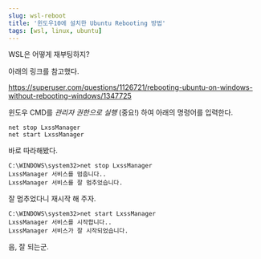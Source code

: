 ```yaml
---
slug: wsl-reboot
title: '윈도우10에 설치한 Ubuntu Rebooting 방법'
tags: [wsl, linux, ubuntu]
---
```


WSL은 어떻게 재부팅하지?

<!--truncate-->

아래의 링크를 참고했다.

<https://superuser.com/questions/1126721/rebooting-ubuntu-on-windows-without-rebooting-windows/1347725>

윈도우 CMD를 _관리자 권한으로 실행_ (중요!) 하여 아래의 명령어를 입력한다.

```shell
net stop LxssManager
net start LxssManager
```

바로 따라해봤다.

```shell
C:\WINDOWS\system32>net stop LxssManager
LxssManager 서비스를 멈춥니다..
LxssManager 서비스를 잘 멈추었습니다.
```

잘 멈추었다니 재시작 해 주자.

```shell
C:\WINDOWS\system32>net start LxssManager
LxssManager 서비스를 시작합니다..
LxssManager 서비스가 잘 시작되었습니다.
```

음, 잘 되는군.
